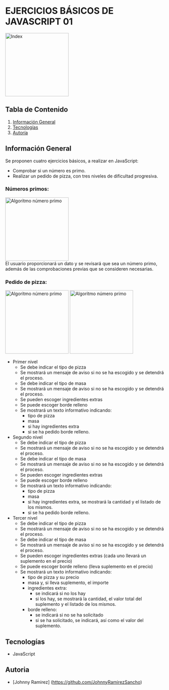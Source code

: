 # EJERCICIOS BÁSICOS DE JAVASCRIPT 01

<a href="http://yquetecuentas.com/f5/ejercicios-basicos-javascript-01/portada.jpg" target="_blank"><img src="http://yquetecuentas.com/f5/ejercicios-basicos-javascript-01/portada.jpg" alt="Index" width="200"></a>   

## Tabla de Contenido
1. [Información General](#Info-General)
3. [Tecnologías](#Tecnologías)
5. [Autoría](#Autoria)

## Información General
Se proponen cuatro ejercicios básicos, a realizar en JavaScript:
- Comprobar si un número es primo.
- Realizar un pedido de pizza, con tres niveles de dificultad progresiva.

### Números primos:
<a href="http://yquetecuentas.com/f5/ejercicios-basicos-javascript-01/algoritmo-numero-primo.png" target="_blank"><img src="http://yquetecuentas.com/f5/ejercicios-basicos-javascript-01/algoritmo-numero-primo.png" alt="Algoritmo número primo" width="200"></a>   
El usuario proporcionará un dato y se revisará que sea un número primo, además de las comprobaciones previas que se consideren necesarias.
 
### Pedido de pizza:
<a href="http://yquetecuentas.com/f5/ejercicios-basicos-javascript-01/algoritmo-pizza-simple.png" target="_blank"><img src="http://yquetecuentas.com/f5/ejercicios-basicos-javascript-01/algoritmo-pizza-simple.png" alt="Algoritmo número primo" width="200"></a>
<a href="http://yquetecuentas.com/f5/ejercicios-basicos-javascript-01/algoritmo-pizza-nivel-medio.png" target="_blank"><img src="http://yquetecuentas.com/f5/ejercicios-basicos-javascript-01/algoritmo-pizza-nivel-medio.png" alt="Algoritmo número primo" width="200"></a>   
- Primer nivel
    - Se debe indicar el tipo de pizza
    - Se mostrará un mensaje  de aviso si no se ha escogido y se detendrá el proceso.
    - Se debe indicar el tipo de masa
    - Se mostrará un mensaje  de aviso si no se ha escogido y se detendrá el proceso.
    - Se pueden escoger ingredientes extras
    - Se puede escoger borde relleno
    - Se mostrará un texto informativo indicando:
        - tipo de pizza
        - masa
        - si hay ingredientes extra
        - si se ha pedido borde relleno.
- Segundo nivel
    - Se debe indicar el tipo de pizza
    - Se mostrará un mensaje  de aviso si no se ha escogido y se detendrá el proceso.
    - Se debe indicar el tipo de masa
    - Se mostrará un mensaje  de aviso si no se ha escogido y se detendrá el proceso.
    - Se pueden escoger ingredientes extras
    - Se puede escoger borde relleno
    - Se mostrará un texto informativo indicando:
        - tipo de pizza
        - masa
        - si hay ingredientes extra, se mostrará la cantidad y el listado de los mismos.
        - si se ha pedido borde relleno.
- Tercer nivel
    - Se debe indicar el tipo de pizza
    - Se mostrará un mensaje  de aviso si no se ha escogido y se detendrá el proceso.
    - Se debe indicar el tipo de masa
    - Se mostrará un mensaje  de aviso si no se ha escogido y se detendrá el proceso.
    - Se pueden escoger ingredientes extras (cada uno llevará un suplemento en el precio)
    - Se puede escoger borde relleno (lleva suplemento en el precio)
    - Se mostrará un texto informativo indicando:
        - tipo de pizza y su precio
        - masa y, si lleva suplemento, el importe
        - ingredientes extra:
            - se indicará si no los hay
            - si los hay, se mostrará la cantidad, el valor total del suplemento y el listado de los mismos.
        - borde relleno:
            - se indicará si no se ha solicitado
            - si se ha solicitado, se indicará, así como el valor del suplemento.
 
## Tecnologías
- JavaScript

## Autoria
- [Johnny Ramirez] (https://github.com/JohnnyRamirezSancho)